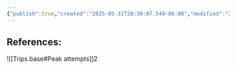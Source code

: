 ```yaml
---
{"publish":true,"created":"2025-05-31T20:30:07.549-06:00","modified":"2025-09-02T12:24:34.561-06:00","tags":["peak"],"cssclasses":""}
---
```


References:
- 

![[Trips.base#Peak attempts]]2